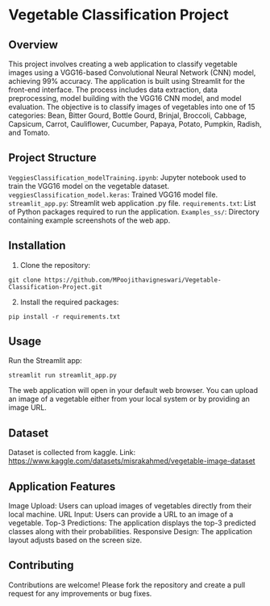 # Vegetable Classification Project

## Overview
This project involves creating a web application to classify vegetable images using a VGG16-based Convolutional Neural Network (CNN) model, achieving 99% accuracy. The application is built using Streamlit for the front-end interface. The process includes data extraction, data preprocessing, model building with the VGG16 CNN model, and model evaluation. The objective is to classify images of vegetables into one of 15 categories: Bean, Bitter Gourd, Bottle Gourd, Brinjal, Broccoli, Cabbage, Capsicum, Carrot, Cauliflower, Cucumber, Papaya, Potato, Pumpkin, Radish, and Tomato.

## Project Structure
`VeggiesClassification_modelTraining.ipynb`: Jupyter notebook used to train the VGG16 model on the vegetable dataset.
`veggiesClassification_model.keras`: Trained VGG16 model file.
`streamlit_app.py`: Streamlit web application .py file.
`requirements.txt`: List of Python packages required to run the application.
`Examples_ss/`: Directory containing example screenshots of the web app.

## Installation
1. Clone the repository:
```
git clone https://github.com/MPoojithavigneswari/Vegetable-Classification-Project.git
```
2. Install the required packages:
```
pip install -r requirements.txt
```

## Usage
Run the Streamlit app:
```
streamlit run streamlit_app.py
```
The web application will open in your default web browser. You can upload an image of a vegetable either from your local system or by providing an image URL.

## Dataset
Dataset is collected from kaggle. Link: https://www.kaggle.com/datasets/misrakahmed/vegetable-image-dataset

## Application Features
Image Upload: Users can upload images of vegetables directly from their local machine.
URL Input: Users can provide a URL to an image of a vegetable.
Top-3 Predictions: The application displays the top-3 predicted classes along with their probabilities.
Responsive Design: The application layout adjusts based on the screen size.

## Contributing
Contributions are welcome! Please fork the repository and create a pull request for any improvements or bug fixes.
